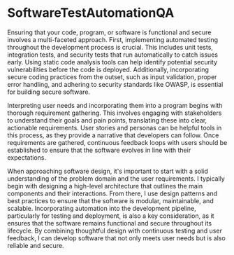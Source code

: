 # SoftwareTestAutomationQA

Ensuring that your code, program, or software is functional and secure involves a multi-faceted approach. First, implementing automated testing throughout the development process is crucial. This includes unit tests, integration tests, and security tests that run automatically to catch issues early. Using static code analysis tools can help identify potential security vulnerabilities before the code is deployed. Additionally, incorporating secure coding practices from the outset, such as input validation, proper error handling, and adhering to security standards like OWASP, is essential for building secure software.

Interpreting user needs and incorporating them into a program begins with thorough requirement gathering. This involves engaging with stakeholders to understand their goals and pain points, translating these into clear, actionable requirements. User stories and personas can be helpful tools in this process, as they provide a narrative that developers can follow. Once requirements are gathered, continuous feedback loops with users should be established to ensure that the software evolves in line with their expectations.

When approaching software design, it's important to start with a solid understanding of the problem domain and the user requirements. I typically begin with designing a high-level architecture that outlines the main components and their interactions. From there, I use design patterns and best practices to ensure that the software is modular, maintainable, and scalable. Incorporating automation into the development pipeline, particularly for testing and deployment, is also a key consideration, as it ensures that the software remains functional and secure throughout its lifecycle. By combining thoughtful design with continuous testing and user feedback, I can develop software that not only meets user needs but is also reliable and secure.
